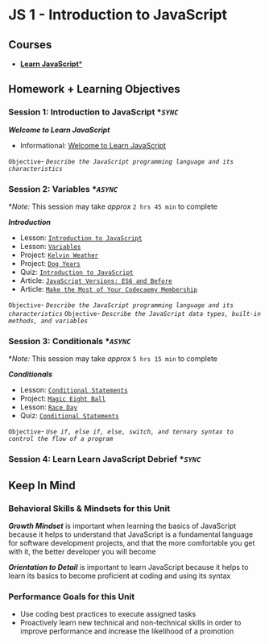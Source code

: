 # JS 1 - Introduction to JavaScript

## Courses

- [**Learn JavaScript***](https://www.codecademy.com/learn/introduction-to-javascript)

## Homework + Learning Objectives

### Session 1: Introduction to JavaScript **`SYNC`*

***Welcome to Learn JavaScript***

- Informational: [Welcome to Learn JavaScript](https://www.codecademy.com/courses/introduction-to-javascript/informationals/learn-javascript-welcome)

`Objective`- *`Describe the JavaScript programming language and its characteristics`*

### Session 2: Variables **`ASYNC`*

**Note:* This session may take *approx* `2 hrs 45 min` to complete

***Introduction***

- Lesson: [`Introduction to JavaScript`](https://www.codecademy.com/courses/introduction-to-javascript/lessons/introduction-to-javascript/exercises/intro)
- Lesson: [`Variables`](https://www.codecademy.com/courses/introduction-to-javascript/lessons/variables/exercises/intro-variables)
- Project: [`Kelvin Weather`](https://www.codecademy.com/courses/introduction-to-javascript/projects/kelvin-weather-javascript)
- Project: [`Dog Years`](https://www.codecademy.com/courses/introduction-to-javascript/projects/dog-years-javascript)
- Quiz: [`Introduction to JavaScript`](https://www.codecademy.com/courses/introduction-to-javascript/quizzes/learn-javascript-introduction-intro-quiz)
- Article: [`JavaScript Versions: ES6 and Before`](https://www.codecademy.com/courses/introduction-to-javascript/articles/javascript-versions)
- Article: [`Make the Most of Your Codecaemy Membership`](https://www.codecademy.com/courses/introduction-to-javascript/articles/make-the-most-of-your-codecademy-membership)

`Objective`- *`Describe the JavaScript programming language and its characteristics`*
`Objective`- *`Describe the JavaScript data types, built-in methods, and variables`*

### Session 3: Conditionals **`ASYNC`*

**Note:* This session may take *approx* `5 hrs 15 min` to complete

***Conditionals***

- Lesson: [`Conditional Statements`](https://www.codecademy.com/courses/introduction-to-javascript/lessons/control-flow/resume)
- Project: [`Magic Eight Ball`](https://www.codecademy.com/courses/introduction-to-javascript/projects/magic-eight-ball-1)
- Lesson: [`Race Day`](https://www.codecademy.com/courses/introduction-to-javascript/projects/race-day)
- Quiz: [`Conditional Statements`](https://www.codecademy.com/courses/introduction-to-javascript/quizzes/learn-javascript-control-flow-control-flow-quiz)

`Objective`- *`Use if, else if, else, switch, and ternary syntax to control the flow of a program`*

### Session 4: Learn Learn JavaScript Debrief **`SYNC`*

## Keep In Mind

### Behavioral Skills & Mindsets for this Unit

***Growth Mindset*** is important when learning the basics of JavaScript because it helps to understand that JavaScript is a fundamental language for software development projects, and that the more comfortable you get with it, the better developer you will become

***Orientation to Detail*** is important to learn JavaScript because it helps to learn its basics to become proficient at coding and using its syntax

### Performance Goals for this Unit

- Use coding best practices to execute assigned tasks
- Proactively learn new technical and non-technical skills in order to improve performance and increase the likelihood of a promotion
